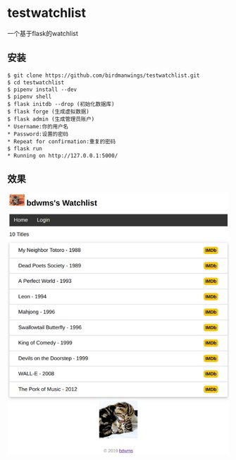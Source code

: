 # testwatchlist
一个基于flask的watchlist   

## 安装
```
$ git clone https://github.com/birdmanwings/testwatchlist.git
$ cd testwatchlist
$ pipenv install --dev
$ pipenv shell
$ flask initdb --drop (初始化数据库)
$ flask forge (生成虚拟数据)  
$ flask admin (生成管理员账户)
* Username:你的用户名
* Password:设置的密码
* Repeat for confirmation:重复的密码
$ flask run
* Running on http://127.0.0.1:5000/
```
## 效果
![image](https://github.com/birdmanwings/testwatchlist/raw/master/images/test.png)
